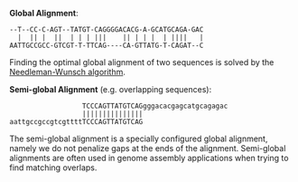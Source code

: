<!-- SPDX-FileCopyrightText: 2006-2025 Knut Reinert & Freie Universität Berlin
     SPDX-FileCopyrightText: 2016-2025 Knut Reinert & MPI für molekulare Genetik
     SPDX-License-Identifier: CC-BY-4.0
-->

**Global Alignment**:
```
--T--CC-C-AGT--TATGT-CAGGGGACACG-A-GCATGCAGA-GAC
  |  || |  ||  | | | |||    || | | |  | ||||   |
AATTGCCGCC-GTCGT-T-TTCAG----CA-GTTATG-T-CAGAT--C
```
Finding the optimal global alignment of two sequences is solved by the
[Needleman-Wunsch algorithm](https://en.wikipedia.org/wiki/Needleman%E2%80%93Wunsch_algorithm).<br>

**Semi-global Alignment** (e.g. overlapping sequences):
```
                  TCCCAGTTATGTCAGgggacacgagcatgcagagac
                  |||||||||||||||
aattgccgccgtcgttttTCCCAGTTATGTCAG
```
The semi-global alignment is a specially configured global alignment, namely we do not penalize gaps at the ends of
the alignment. Semi-global alignments are often used in genome assembly applications when trying to find matching
overlaps.
